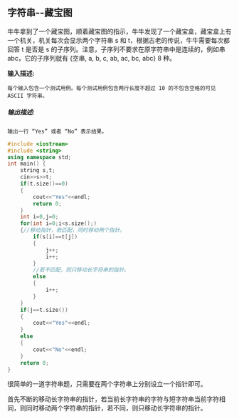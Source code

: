 ## 字符串--藏宝图

牛牛拿到了一个藏宝图，顺着藏宝图的指示，牛牛发现了一个藏宝盒，藏宝盒上有一个机关，机关每次会显示两个字符串 s 和
t，根据古老的传说，牛牛需要每次都回答 t 是否是 s 的子序列。注意，子序列不要求在原字符串中是连续的，例如串 abc，它的子序列就有
{空串, a, b, c, ab, ac, bc, abc} 8 种。

**输入描述:**

```
每个输入包含一个测试用例。每个测试用例包含两行长度不超过 10 的不包含空格的可见 ASCII 字符串。
```

##### **输出描述:**

```
输出一行 “Yes” 或者 “No” 表示结果。
```

```c++
#include <iostream>
#include <string>
using namespace std;
int main() {
    string s,t;
    cin>>s>>t;
    if(t.size()==0)
    {
        cout<<"Yes"<<endl;
        return 0;
    }
    int i=0,j=0;
    for(int i=0;i<s.size();)
    {//移动指针，若匹配，同时移动两个指针。
        if(s[i]==t[j])
        {
            j++;
            i++;
        }
        //若不匹配，则只移动长字符串的指针。
        else
        {
            i++;
        }
    }
    if(j==t.size())
    {
        cout<<"Yes"<<endl;
    }
    else
    {
        cout<<"No"<<endl;
    }
    return 0;
}
```

很简单的一道字符串题，只需要在两个字符串上分别设立一个指针即可。

首先不断的移动长字符串的指针，若当前长字符串的字符与短字符串当前字符相同，则同时移动两个字符串的指针，若不同，则只移动长字符串的指针。

